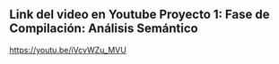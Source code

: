 ## Link del video en Youtube Proyecto 1:  Fase de Compilación: Análisis Semántico

https://youtu.be/iVcvWZu_MVU



